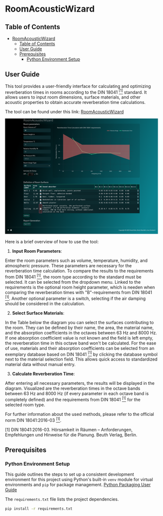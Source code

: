 # RoomAcousticWizard

## Table of Contents
- [RoomAcousticWizard](#roomacousticwizard)
  - [Table of Contents](#table-of-contents)
  - [User Guide](#user-guide)
  - [Prerequisites](#prerequisites)
    - [Python Environment Setup](#python-environment-setup)


## User Guide

This tool provides a user-friendly interface for calculating and optimizing reverberation times in rooms according to the DIN 18041 [<sup>[1]</sup>](#din18041-ref) standard. It allows users to input room dimensions, surface materials, and other acoustic properties to obtain accurate reverberation time calculations. 

The tool can be found under this link: [RoomAcousticWizard](https://raumakustik-cad.onrender.com/)

![A screenshot of the RoomAcousticWizard in action](./assets/wizard-screenshot.png)

Here is a brief overview of how to use the tool:

1. **Input Room Parameters**: 

Enter the room parameters such as volume, temperature, humidity, and atmospheric pressure. 
These parameters are necessary for the reverberation time calculation. 
To compare the results to the requirements from DIN 18041 [<sup>[1]</sup>](#din18041-ref), the room type according to the standard must be selected. It can be selected from the dropdown menu.
Linked to the requirements is the optional room height parameter, which is needen when comparing the reverberation times with "B"-requirements from DIN 18041 [<sup>[1]</sup>](#din18041-ref). 
Another optional parameter is a switch, selecting if the air damping should be considered in the calculation.

2. **Select Surface Materials**: 

In the Table below the diagram you can select the surfaces contributing to the room. They can be defined by their name, the area, the material name, and the absorption coefficients in the octaves between 63 Hz and 8000 Hz. 
If one absorption coefficient value is not known and the field is left empty, the reverberation time in this octave band won't be calculated.
For the ease of use, materials and their absorption coefficients can be selected from an exemplary database based on DIN 18041 [<sup>[1]</sup>](#din18041-ref) by clicking the database symbol next to the material selection field. This allows quick access to standardized material data without manual entry.

3. **Calculate Reverberation Time**: 

After entering all necessary parameters, the results will be displayed in the diagram. 
Visualized are the reverberation times in the octave bands between 63 Hz and 8000 Hz (if every parameter in each octave band is completely defined) and the requirements from DIN 18041 [<sup>[1]</sup>](#din18041-ref) for the selected room type.

For further information about the used methods, please refer to the official norm DIN 18041:2016-03 [<sup>[1]</sup>](#din18041-ref).

<a name="din18041-ref"></a>
[1] DIN 18041:2016-03. Hörsamkeit in Räumen – Anforderungen, Empfehlungen und Hinweise für die Planung. Beuth Verlag, Berlin.


## Prerequisites


### Python Environment Setup

This guide outlines the steps to set up a consistent development environment for this project using Python's built-in `venv` module for virtual environments and `pip` for package management. [Python Packaging User Guide](https://packaging.python.org/en/latest/guides/installing-using-pip-and-virtual-environments/#create-and-use-virtual-environments)

The `requirements.txt` file lists the project dependencies.
```bash
pip install -r requirements.txt
```